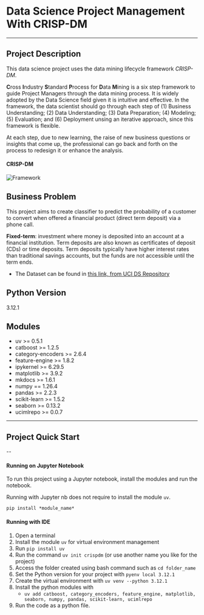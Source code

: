# Data Science Project Management With CRISP-DM
---
## Project Description
This data science project uses the data mining lifecycle framework *CRISP-DM*. 

**C**ross **I**ndustry **S**tandard **P**rocess for **D**ata **M**ining is a six step framework to guide Project Managers through the data mining process. It is widely adopted by the Data Science field given it is intuitive and effective. In the framework, the data scientist should go through each step of (1) Business Understanding; (2) Data Understanding; (3) Data Preparation; (4) Modeling; (5) Evaluation; and (6) Deployment unsing an iterative approach, since this framework is flexible.

At each step, due to new learning, the raise of new business questions or insights that come up, the professional can go back and forth on the process to redesign it or enhance the analysis.

#### CRISP-DM
![Framework](img/CRISPDM.png)

## Business Problem
This project aims to create classifier to predict the probability of a customer to convert when offered a financial product (direct term deposit) via a phone call.

**Fixed-term**: investment where money is deposited into an account at a financial institution. Term deposits are also known as certificates of deposit (CDs) or time deposits. Term deposits typically have higher interest rates than traditional savings accounts, but the funds are not accessible until the term ends.

* The Dataset can be found in [this link, from UCI DS Repository](https://archive.ics.uci.edu/dataset/222/bank+marketing)

## Python Version
3.12.1

## Modules
* uv >= 0.5.1
* catboost >= 1.2.5
* category-encoders >= 2.6.4
* feature-engine >= 1.8.2
* ipykernel >= 6.29.5
* matplotlib >= 3.9.2
* mkdocs >= 1.6.1
* numpy == 1.26.4
* pandas >= 2.2.3
* scikit-learn >= 1.5.2
* seaborn >= 0.13.2
* ucimlrepo >= 0.0.7
---
## Project Quick Start
--

#### Running on Jupyter Notebook
To run this project using a Jupyter notebook, install the modules and run the notebook.

Running with Jupyter nb does not require to install the module `uv`.

`pip install *module_name*`

#### Running with IDE

1. Open a terminal
2. Install the module `uv` for virtual environment management
3. Run `pip install uv`
4. Run the command `uv init crispdm` (or use another name you like for the project)
5. Access the folder created using bash command such as `cd folder_name`
6. Set the Python version for your project with `pyenv local 3.12.1`
7. Create the virtual environment with `uv venv --python 3.12.1`
8. Install the python modules with 
    * `uv add catboost, category_encoders, feature_engine, matplotlib, seaborn, numpy, pandas, scikit-learn, ucimlrepo`
9. Run the code as a python file.
